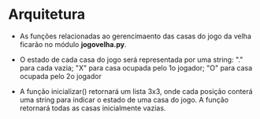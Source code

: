 # Arquitetura 

* As funções relacionadas ao gerencimaento das casas do jogo da velha ficarão no módulo **jogovelha.py**.

* O estado de cada casa do jogo será representada por uma string: "." para cada vazia; "X" para casa ocupada pelo 1o jogador; "O" para casa ocupada pelo 2o jogador

* A função inicializar() retornará um lista 3x3, onde cada posição conterá uma string para indicar o estado de uma casa do jogo. A função retornará todas as casas inicialmente vazias.